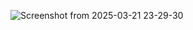 ![Screenshot from 2025-03-21 23-29-30](https://github.com/user-attachments/assets/4ff1bc63-79c0-4139-9c0d-fdbfdc63531f)
